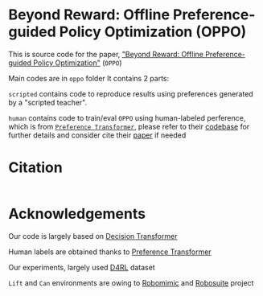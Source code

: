 # Beyond Reward: Offline Preference-guided Policy Optimization (OPPO)

This is source code for the paper, ["Beyond Reward: Offline Preference-guided Policy Optimization"](https://openreview.net/forum?id=0BgDXE6vJJ&referrer=%5BAuthor%20Console%5D(%2Fgroup%3Fid%3DICML.cc%2F2023%2FConference%2FAuthors%23your-submissions)) (`OPPO`)

Main codes are in `oppo` folder
It contains 2 parts: 

`scripted` contains code to reproduce results using preferences generated by a "scripted teacher".

`human` contains code to train/eval `OPPO` using human-labeled perference, which is from [`Preference Transformer`](https://openreview.net/forum?id=Peot1SFDX0), please refer to their [codebase](https://www.google.com/search?q=preference+trasnformer+github&oq=preference+trasnformer+github&aqs=chrome..69i57j0i13i512j69i64j0i390i650l3.1975j1j7&sourceid=chrome&ie=UTF-8) for further details and consider cite their [paper](https://openreview.net/forum?id=Peot1SFDX0) if needed


# Citation
```

```

# Acknowledgements

Our code is largely based on [Decision Transformer](https://github.com/kzl/decision-transformer)

Human labels are obtained thanks to [Preference Transformer](https://openreview.net/forum?id=Peot1SFDX0)

Our experiments, largely used [D4RL](https://github.com/Farama-Foundation/D4RL) dataset

`Lift` and `Can` environments are owing to [Robomimic](https://robomimic.github.io/) and [Robosuite](https://robosuite.ai/) project